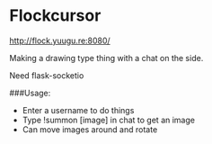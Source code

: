 Flockcursor
=========================
http://flock.yuugu.re:8080/

Making a drawing type thing with a chat on the side.

Need flask-socketio

###Usage:
  * Enter a username to do things
  * Type !summon [image] in chat to get an image
  * Can move images around and rotate
